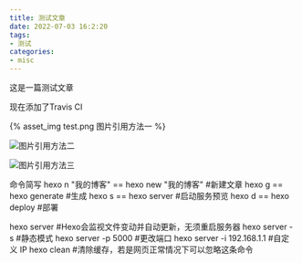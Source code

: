 ```yaml
---
title: 测试文章
date: 2022-07-03 16:2:20
tags:
- 测试
categories:
- misc
---
```


这是一篇测试文章



现在添加了Travis CI



{% asset_img test.png 图片引用方法一 %}

![图片引用方法二](test.png)

![图片引用方法三](/images/test.png)



命令简写
hexo n "我的博客" == hexo new "我的博客" #新建文章
hexo g == hexo generate #生成
hexo s == hexo server #启动服务预览
hexo d == hexo deploy #部署

hexo server #Hexo会监视文件变动并自动更新，无须重启服务器
hexo server -s #静态模式
hexo server -p 5000 #更改端口
hexo server -i 192.168.1.1 #自定义 IP
hexo clean #清除缓存，若是网页正常情况下可以忽略这条命令
